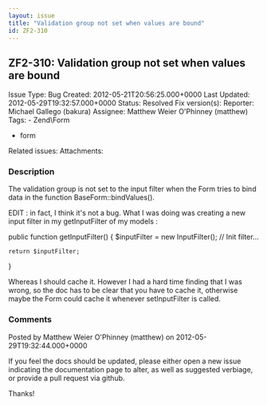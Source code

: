 ```yaml
---
layout: issue
title: "Validation group not set when values are bound"
id: ZF2-310
---
```


ZF2-310: Validation group not set when values are bound
-------------------------------------------------------

 Issue Type: Bug Created: 2012-05-21T20:56:25.000+0000 Last Updated: 2012-05-29T19:32:57.000+0000 Status: Resolved Fix version(s): 
 Reporter:  Michael Gallego (bakura)  Assignee:  Matthew Weier O'Phinney (matthew)  Tags: - Zend\\Form
- form
 
 Related issues: 
 Attachments: 
### Description

The validation group is not set to the input filter when the Form tries to bind data in the function BaseForm::bindValues().

EDIT : in fact, I think it's not a bug. What I was doing was creating a new input filter in my getInputFilter of my models :

public function getInputFilter() { $inputFilter = new InputFilter(); // Init filter...

 
    return $inputFilter;


}

Whereas I should cache it. However I had a hard time finding that I was wrong, so the doc has to be clear that you have to cache it, otherwise maybe the Form could cache it whenever setInputFilter is called.

 

 

### Comments

Posted by Matthew Weier O'Phinney (matthew) on 2012-05-29T19:32:44.000+0000

If you feel the docs should be updated, please either open a new issue indicating the documentation page to alter, as well as suggested verbiage, or provide a pull request via github.

Thanks!

 

 